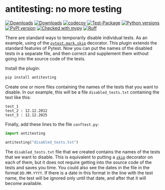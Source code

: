 # antitesting: no more testing

[![Downloads](https://static.pepy.tech/badge/antitesting/month)](https://pepy.tech/project/antitesting)
[![Downloads](https://static.pepy.tech/badge/antitesting)](https://pepy.tech/project/antitesting)
[![codecov](https://codecov.io/gh/pomponchik/antitesting/graph/badge.svg?token=jHPEZfRrjC)](https://codecov.io/gh/pomponchik/antitesting)
[![Test-Package](https://github.com/pomponchik/antitesting/actions/workflows/tests_and_coverage.yml/badge.svg)](https://github.com/pomponchik/antitesting/actions/workflows/tests_and_coverage.yml)
[![Python versions](https://img.shields.io/pypi/pyversions/antitesting.svg)](https://pypi.python.org/pypi/antitesting)
[![PyPI version](https://badge.fury.io/py/antitesting.svg)](https://badge.fury.io/py/antitesting)
[![Checked with mypy](http://www.mypy-lang.org/static/mypy_badge.svg)](http://mypy-lang.org/)
[![Ruff](https://img.shields.io/endpoint?url=https://raw.githubusercontent.com/astral-sh/ruff/main/assets/badge/v2.json)](https://github.com/astral-sh/ruff)


There are standard ways to temporarily disable individual tests. As an example, using of the [`pytest.mark.skip`](https://docs.pytest.org/en/latest/how-to/skipping.html#skipping-test-functions) decorator. This plugin extends the standard features of Pytest. Now you can put the names of the disabled tests in a separate file, and then correct and supplement them without going into the source code of the tests.

Install the plugin:

```bash
pip install antitesting
```

Create one or more files containing the names of the tests that you want to disable. In our example, this will be a file `disabled_tests.txt` containing the text like this:

```
test_1
test_2 : 12.12.2012
test_3 : 12.12.2025
```

Finally, add these lines to the file `conftest.py`:

```python
import antitesting

antitesting("disabled_tests.txt")
```

The `disabled_tests.txt` file that we created contains the names of the tests that we want to disable. This is equivalent to putting a  [`skip`](https://docs.pytest.org/en/latest/how-to/skipping.html#skipping-test-functions) decorator on each of them, but it does not require getting into the source code of the tests and saves you time. You could also see the dates in the file in the format `DD.MM.YYYY`. If there is a date in this format in the line with the test name, the test will be ignored only until that date, and after that it will become available.

